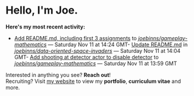 # Hello, I'm Joe.
**Here's my most recent activity:**<br>
<!--activity_section_start-->
- [Add README.md, including first 3 assignments](https://github.com/joebinns/gameplay-mathematics/commit/4a61cabc63aa3f4795643c537f1edcac479dcefc) to [*joebinns/gameplay-mathematics*](https://github.com/joebinns/gameplay-mathematics) — Saturday Nov 11 at 14:24 GMT- [Update README.md](https://github.com/joebinns/data-oriented-space-invaders/commit/9576488f409c0e7fbeaeed5e0626365a48bba497) in [*joebinns/data-oriented-space-invaders*](https://github.com/joebinns/data-oriented-space-invaders) — Saturday Nov 11 at 14:04 GMT- [Add shooting at detector actor to disable detector](https://github.com/joebinns/gameplay-mathematics/commit/c7a4a86b397e6415b033c2772b367f533a389106) to [*joebinns/gameplay-mathematics*](https://github.com/joebinns/gameplay-mathematics) — Saturday Nov 11 at 13:59 GMT<!--activity_section_end-->

Interested in anything you see? **Reach out**!<br>
Recruiting? Visit [my website](https://joebinns.com/) to view my **portfolio**, **curriculum vitae** and more.
